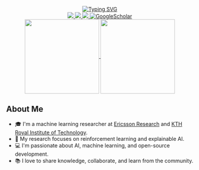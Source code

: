 <p align="center">
<a href="https://github.com/franco-ruggeri">
    <img src="https://readme-typing-svg.demolab.com?font=Georgia&size=18&duration=2000&pause=100&multiline=true&width=500&height=80&center=true&lines=Franco+Ruggeri;Researcher+%7C+PhD+Candidate+%7C+ML+Engineer;AI+%7C+Reinforcement+Learning+%7C+Control" alt="Typing SVG" />
</a>
<br/>

<!-- TODO: add website and CV
<a href="">
    <img src="https://img.shields.io/badge/Website-gkos.tech-red?style=flat-square">
</a>
<a href="https://gkos.tech/Resume.pdf">
    <img src="https://img.shields.io/badge/PDF-CV-red?style=flat-square&logo=adobe">
</a>
-->
<a href="https://www.linkedin.com/in/francoruggeri95/">
    <img src="https://img.shields.io/badge/-Linkedin-blue?style=flat-square&logo=linkedin">
</a>
<a href="mailto:francoruggeri95@gmail.com">
    <img src="https://img.shields.io/badge/-Email-red?style=flat-square&logo=gmail&logoColor=white">
</a>
<a href="https://orcid.org/0000-0002-3230-6237">
    <img src="https://img.shields.io/badge/-OrcID-green?style=flat-square&logo=orcid&logoColor=white">
</a>
<a href="https://scholar.google.com/citations?user=MYlj7mQAAAAJ&hl=en">
    <img alt='GoogleScholar' src='https://img.shields.io/badge/Scholar-100000?style=flat&logo=GoogleScholar&logoColor=white&&color=0181FF'>
</a>
<br/> 

<a href="https://github.com/franco-ruggeri">
  <img height=200 align="center" src="http://github-profile-summary-cards.vercel.app/api/cards/stats?username=franco-ruggeri&theme=github_dark" />
</a>
<a href="https://github.com/franco-ruggeri">
  <img height=200 align="center" src="http://github-profile-summary-cards.vercel.app/api/cards/repos-per-language?username=franco-ruggeri&theme=github_dark" />
</a>

</p>

## About Me

- 🎓 I'm a machine learning researcher at [Ericsson Research](https://github.com/ericssonresearch) and [KTH Royal Institute of Technology](https://github.com/KTH).
- 🧠 My research focuses on reinforcement learning and explainable AI.
- 💻 I'm passionate about AI, machine learning, and open-source development.
- 📚 I love to share knowledge, collaborate, and learn from the community.

<!-- TODO: add papers
## Research
-->

<!-- TODO: add projects
### Open-Source Projects


| Title | Stars | Technologies|
|-------|-------|-------------|
| [Project name](https://github.com/franco-ruggeri/project-name) | <img alt="Stars" src="https://img.shields.io/github/stars/franco-ruggeri/project-name?style=flat-square&labelColor=black"/> | ![PyTorch](https://img.shields.io/badge/PyTorch-black?style=flat-square&logo=pytorch) |
-->
